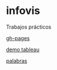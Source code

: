# infovis
Trabajos prácticos


[gh-pages](https://camicollado.github.io/infovis/index.html)


[demo tableau](https://camicollado.github.io/infovis/demotableau.html)

[palabras](https://camicollado.io/infovis/docs/palabras.txt)
